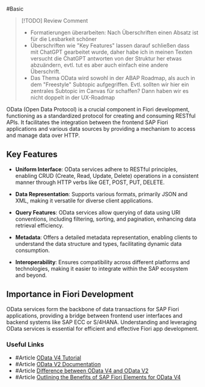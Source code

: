 #Basic 

> [!TODO] Review Comment
> - Formatierungen überarbeiten: Nach Überschriften einen Absatz ist für die Lesbarkeit schöner
> - Überschriften wie "Key Features" lassen darauf schließen dass mit ChatGPT gearbeitet wurde, daher habe ich in meinen Texten versucht die ChatGPT antworten von der Struktur her etwas abzuändern, evtl. tut es aber auch einfach eine andere Überschrift.
> - Das Thema OData wird sowohl in der ABAP Roadmap, als auch in dem "Freestyle" Subtopic aufgegriffen. Evtl. sollten wir hier ein zentrales Subtopic im Canvas für schaffen? Dann haben wir es nicht doppelt in der UX-Roadmap


OData (Open Data Protocol) is a crucial component in Fiori development, functioning as a standardized protocol for creating and consuming RESTful APIs. It facilitates the integration between the frontend SAP Fiori applications and various data sources by providing a mechanism to access and manage data over HTTP.

## Key Features
- **Uniform Interface**: OData services adhere to RESTful principles, enabling CRUD (Create, Read, Update, Delete) operations in a consistent manner through HTTP verbs like GET, POST, PUT, DELETE.

- **Data Representation**: Supports various formats, primarily JSON and XML, making it versatile for diverse client applications.

- **Query Features**: OData services allow querying of data using URI conventions, including filtering, sorting, and pagination, enhancing data retrieval efficiency.

- **Metadata**: Offers a detailed metadata representation, enabling clients to understand the data structure and types, facilitating dynamic data consumption.

- **Interoperability**: Ensures compatibility across different platforms and technologies, making it easier to integrate within the SAP ecosystem and beyond.

## Importance in Fiori Development
OData services form the backbone of data transactions for SAP Fiori applications, providing a bridge between frontend user interfaces and backend systems like SAP ECC or S/4HANA. Understanding and leveraging OData services is essential for efficient and effective Fiori app development. 
### Useful Links
- #Article  [OData V4 Tutorial](https://help.sap.com/docs/ABAP_PLATFORM_NEW/468a97775123488ab3345a0c48cadd8f/bcdbde6911bd4fc68fd435cf8e306ed0.html?locale=en-US)
- #Article [OData V2 Documentation](https://help.sap.com/doc/saphelp_nw75/7.5.5/en-US/6c/47b2b39db9404582994070ec3d57a2/content.htm?no_cache=true)
- #Article [Difference between OData V4 and OData V2](https://community.sap.com/t5/technology-blog-posts-by-members/odata-api-versions-a-comparative-analysis-of-v2-and-v4/ba-p/13955662)
- #Article [Outlining the Benefits of SAP Fiori Elements for OData V4](https://learning.sap.com/learning-journeys/developing-an-sap-fiori-elements-app-based-on-a-cap-odata-v4-service/outlining-the-benefits-of-sap-fiori-elements-for-odata-v4_a019eb1a-0749-4ce6-bb32-536821baec74)